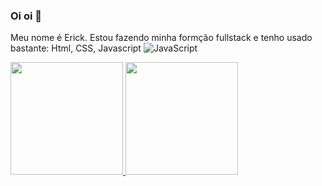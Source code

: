 ### Oi oi 👋
Meu nome é Erick. Estou fazendo minha formção fullstack e tenho usado bastante: Html, CSS, Javascript  ![JavaScript](https://img.shields.io/badge/javascript-%23323330.svg?style=for-the-badge&logo=javascript&logoColor=%23F7DF1E) 

<div>
<a href="https://github.com/Erick-F-Oliveira">
<img height="180em" src="https://github-readme-stats.vercel.app/api/top-langs/?username=Erick-F-Oliveira&layout=compact&langs_count=7&theme=buefy"/>
<img height="180em" src="https://github-readme-stats.vercel.app/api?username=Erick-F-Oliveira&show_icons=true&theme=buefy&include_all_commits=true&count_private=true"/>


</div>


<!--
**Erick-F-Oliveira/Erick-F-Oliveira** is a ✨ _special_ ✨ repository because its `README.md` (this file) appears on your GitHub profile.

Here are some ideas to get you started:

- 🔭 
- 🌱 I’m currently learning ...
- 👯 I’m looking to collaborate on ...
- 🤔 I’m looking for help with ...
- 💬 Ask me about ...
- 📫 How to reach me: ...
- 😄 Pronouns: ...
- ⚡ Fun fact: ...
-->
